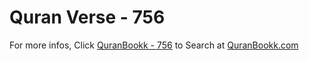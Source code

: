 # Quran Verse - 756 

For more infos, Click [QuranBookk - 756](https://www.quranbookk.com/quran/search?q=756) to Search at [QuranBookk.com](http://quranbookk.com/)